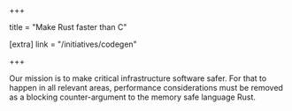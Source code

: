 +++

title = "Make Rust faster than C"

[extra]
link = "/initiatives/codegen"

+++

Our mission is to make critical infrastructure software safer. For that to happen in all relevant areas, performance considerations must be removed as a blocking counter-argument to the memory safe language Rust.